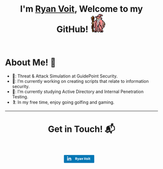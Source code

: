 <h1 align="center">I'm <a href="https://github.com/Ghost7926">Ryan Voit<a>, Welcome to my GitHub!<img src="https://github.com/Ghost7926/Img/blob/main/Wizard.gif" width="60px"/></h1>
<Br>
<h1>About Me! 👻</h1>

- 🏫: Threat & Attack Simulation at GuidePoint Security. 
- 🔭: I’m currently working on creating scripts that relate to information security. 
- 🌱: I’m currently studying Active Directory and Internal Penetration Testing.
- 🏌: In my free time, enjoy going golfing and gaming. 
<hr>

<h1 align="center">Get in Touch! 📬</h1>
<Br>
<p align="center">
<a href="https://www.linkedin.com/in/ryan-voit" target="blank"><img align="center" src="https://github.com/Ghost7926/Img/blob/main/Ryan_Voit_badge.png" /></a> &nbsp;&nbsp;&nbsp;  <a href="mailto:aryagm01@gmail.com" target="blank"></a>
</p>
